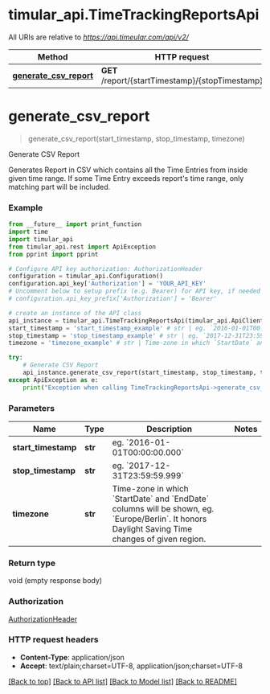 # timular_api.TimeTrackingReportsApi

All URIs are relative to *https://api.timeular.com/api/v2/*

Method | HTTP request | Description
------------- | ------------- | -------------
[**generate_csv_report**](TimeTrackingReportsApi.md#generate_csv_report) | **GET** /report/{startTimestamp}/{stopTimestamp} | Generate CSV Report


# **generate_csv_report**
> generate_csv_report(start_timestamp, stop_timestamp, timezone)

Generate CSV Report

Generates Report in CSV which contains all the Time Entries from inside given time range. If some Time Entry exceeds report's time range, only matching part will be included.

### Example
```python
from __future__ import print_function
import time
import timular_api
from timular_api.rest import ApiException
from pprint import pprint

# Configure API key authorization: AuthorizationHeader
configuration = timular_api.Configuration()
configuration.api_key['Authorization'] = 'YOUR_API_KEY'
# Uncomment below to setup prefix (e.g. Bearer) for API key, if needed
# configuration.api_key_prefix['Authorization'] = 'Bearer'

# create an instance of the API class
api_instance = timular_api.TimeTrackingReportsApi(timular_api.ApiClient(configuration))
start_timestamp = 'start_timestamp_example' # str | eg. `2016-01-01T00:00:00.000`
stop_timestamp = 'stop_timestamp_example' # str | eg. `2017-12-31T23:59:59.999`
timezone = 'timezone_example' # str | Time-zone in which `StartDate` and `EndDate` columns will be shown, eg. `Europe/Berlin`. It honors Daylight Saving Time changes of given region. 

try:
    # Generate CSV Report
    api_instance.generate_csv_report(start_timestamp, stop_timestamp, timezone)
except ApiException as e:
    print("Exception when calling TimeTrackingReportsApi->generate_csv_report: %s\n" % e)
```

### Parameters

Name | Type | Description  | Notes
------------- | ------------- | ------------- | -------------
 **start_timestamp** | **str**| eg. &#x60;2016-01-01T00:00:00.000&#x60; | 
 **stop_timestamp** | **str**| eg. &#x60;2017-12-31T23:59:59.999&#x60; | 
 **timezone** | **str**| Time-zone in which &#x60;StartDate&#x60; and &#x60;EndDate&#x60; columns will be shown, eg. &#x60;Europe/Berlin&#x60;. It honors Daylight Saving Time changes of given region.  | 

### Return type

void (empty response body)

### Authorization

[AuthorizationHeader](../README.md#AuthorizationHeader)

### HTTP request headers

 - **Content-Type**: application/json
 - **Accept**: text/plain;charset=UTF-8, application/json;charset=UTF-8

[[Back to top]](#) [[Back to API list]](../README.md#documentation-for-api-endpoints) [[Back to Model list]](../README.md#documentation-for-models) [[Back to README]](../README.md)

